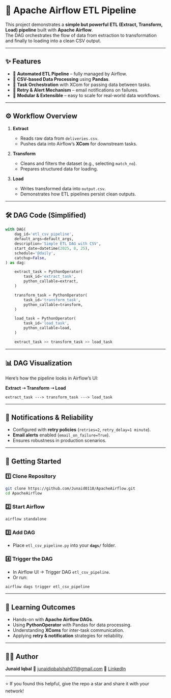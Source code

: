 # 🚀 Apache Airflow ETL Pipeline  

This project demonstrates a **simple but powerful ETL (Extract, Transform, Load) pipeline** built with **Apache Airflow**.  
The DAG orchestrates the flow of data from extraction to transformation and finally to loading into a clean CSV output.  

---

## ✨ Features  
- 🔹 **Automated ETL Pipeline** – fully managed by Airflow.  
- 🔹 **CSV-based Data Processing** using **Pandas**.  
- 🔹 **Task Orchestration** with XCom for passing data between tasks.  
- 🔹 **Retry & Alert Mechanism** – email notifications on failures.  
- 🔹 **Modular & Extensible** – easy to scale for real-world data workflows.  

---

## ⚙️ Workflow Overview  

1. **Extract**  
   - Reads raw data from `deliveries.csv`.  
   - Pushes data into Airflow’s **XCom** for downstream tasks.  

2. **Transform**  
   - Cleans and filters the dataset (e.g., selecting `match_no`).  
   - Prepares structured data for loading.  

3. **Load**  
   - Writes transformed data into `output.csv`.  
   - Demonstrates how ETL pipelines persist clean outputs.  

---

## 🛠️ DAG Code (Simplified)

```python
with DAG(
    dag_id='etl_csv_pipeline',
    default_args=default_args,
    description='Simple ETL DAG with CSV',
    start_date=datetime(2025, 8, 25),
    schedule='@daily',
    catchup=False,
) as dag:

    extract_task = PythonOperator(
        task_id='extract_task',
        python_callable=extract,
    )

    transform_task = PythonOperator(
        task_id='transform_task',
        python_callable=transform,
    )

    load_task = PythonOperator(
        task_id='load_task',
        python_callable=load,
    )

    extract_task >> transform_task >> load_task
````

---

## 📊 DAG Visualization

Here’s how the pipeline looks in Airflow’s UI:

**Extract ➝ Transform ➝ Load**

```
extract_task ---> transform_task ---> load_task
```

---

## 📧 Notifications & Reliability

* Configured with **retry policies** (`retries=2`, `retry_delay=1 minute`).
* **Email alerts** enabled (`email_on_failure=True`).
* Ensures robustness in production scenarios.

---

## 🚀 Getting Started

### 1️⃣ Clone Repository

```bash
git clone https://github.com/Junaid0118/ApacheAirflow.git
cd ApacheAirflow
```

### 2️⃣ Start Airflow

```bash
airflow standalone
```

### 3️⃣ Add DAG

* Place `etl_csv_pipeline.py` into your **`dags/`** folder.

### 4️⃣ Trigger the DAG

* In Airflow UI → Trigger DAG `etl_csv_pipeline`.
* Or run:

```bash
airflow dags trigger etl_csv_pipeline
```

---

## 🌟 Learning Outcomes

* Hands-on with **Apache Airflow DAGs**.
* Using **PythonOperator** with Pandas for data processing.
* Understanding **XComs** for inter-task communication.
* Applying **retry & notification** strategies for reliability.

---

## 👨‍💻 Author

**Junaid Iqbal**
📧 [junaidiqbalshah011@gmail.com](mailto:junaidiqbalshah011@gmail.com)
🔗 [LinkedIn](https://www.linkedin.com/in/junaid-iqbal-4b0037215/)

---

⭐ If you found this helpful, give the repo a star and share it with your network!
